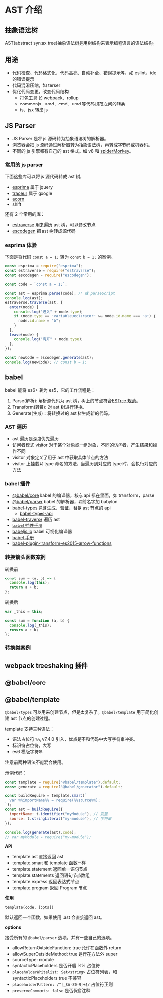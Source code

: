 # AST 介绍

## 抽象语法树

AST(abstract syntax tree)抽象语法树是用树结构来表示编程语言的语法结构。

## 用途

- 代码检查、代码格式化、代码高亮、自动补全、错误提示等，如 eslint，ide 的错误提示
- 代码混淆压缩，如 terser
- 优化代码变更，改变代码结构
  - 打包工具 如 webpack、rollup
  - commonjs、amd、cmd、umd 等代码规范之间的转换
  - ts、jsx 转成 js

## JS Parser

- JS Parser 是将 js 源码转为抽象语法树的解析器。
- 浏览器会把 js 源码通过解析器转为抽象语法树，再转成字节码或机器码。
- 不同的 js 引擎都有自己的 ast 格式。如 v8 和 [spiderMonkey]()。

### 常用的 js parser

下面这些库可以将 js 源代码转成 ast 树。

- [esprima](https://github.com/jquery/esprima) 属于 jquery
- [traceur](https://github.com/google/traceur-compiler) 属于 google
- [acorn](https://github.com/acornjs/acorn)
- shift

还有 2 个常用的库：

- [estraverse](https://github.com/estools/estraverse) 用来遍历 ast 树，可以修改节点
- [escodegen](https://github.com/estools/escodegen) 把 ast 树转成源代码

### esprima 体验

下面是将代码 `const a = 1;` 转为 `const b = 1;` 的案例。

```js
const esprima = require("esprima");
const estraverse = require("estraverse");
const escodegen = require("escodegen");

const code = `const a = 1;`;

const ast = esprima.parse(code); // 或 parseScript
console.log(ast);
estraverse.traverse(ast, {
  enter(node) {
    console.log("进入" + node.type);
    if (node.type == "VariableDeclarator" && node.id.name === "a") {
      node.id.name = "b";
    }
  },
  leave(node) {
    console.log("离开" + node.type);
  },
});

const newCode = escodegen.generate(ast);
console.log(newCode); // const b = 1;
```

## babel

babel 能将 es6+ 转为 es5，它的工作流程是：

1. Parse(解析): 解析源代码为 ast 树，树上的节点符合[ESTree 规范](https://github.com/estree/estree)。
2. Transform(转换): 对 ast 树进行转换。
3. Generate(生成)：将转换过的 ast 树生成新的代码。

### AST 遍历

- ast 遍历是深度优先遍历
- 访问者模式 visitor 对于某个对象或一组对象，不同的访问者，产生结果和操作不同
- visitor 对象定义了用于 ast 中获取具体节点的方法
- visitor 上挂载以 type 命名的方法，当遍历到对应的 type 时，会执行对应的方法

### babel 插件

- [@babel/core](https://www.npmjs.com/package/@babel/core) babel 的编译器，核心 api 都在里面，如 transform，parse
- [@babel/parser](https://github.com/babel/babel/tree/master/packages/babel-parser) babel 的解析器，以前名字加 babylon
- [babel-types](hhttps://github.com/babel/babel/tree/master/packages/babel-types) 包含生成、验证、替换 ast 节点的 api
  - [babel-types-api](https://babeljs.io/docs/en/babel-types.html)
- [babel-traverse](https://www.npmjs.com/package/babel-traverse) 遍历 ast
- [babel 插件手册](https://github.com/brigand/babel-plugin-handbook/blob/master/translations/zh-Hans/README.md#asts)
- [babeljs.io](https://babeljs.io/en/repl.html) babel 可视化编译器
- [babel 手册](https://github.com/jamiebuilds/babel-handbook/blob/master/translations/zh-Hans/README.md)
- [babel-plugin-transform-es2015-arrow-functions](https://www.npmjs.com/package/babel-plugin-transform-es2015-arrow-functions)

### 转换箭头函数案例

转换前

```js
const sum = (a, b) => {
  console.log(this);
  return a + b;
};
```

转换后

```js
var _this = this;

const sum = function (a, b) {
  console.log(_this);
  return a + b;
};
```

### 转换类案例

## webpack treeshaking 插件

## @babel/core

## @babel/template

`@babel/types` 可以用来创建节点，但是太复杂了。`@babel/template` 用于简化创建 ast 节点的创建过程。

template 支持三种语法：

- 语法占位符 `%%`, v7.4.0 引入，优点是不和代码中大写字符串冲突。
- 标识符占位符，大写
- es6 模版字符串

注意前两种语法不能混合使用。

示例代码：

```js
const template = require("@babel/template").default;
const generate = require("@babel/generator").default;

const buildRequire = template.smart(`
  var %%importName%% = require(%%source%%);
`);
const ast = buildRequire({
  importName: t.identifier("myModule"), // 变量
  source: t.stringLiteral("my-module"), // 字符串
});

console.log(generate(ast).code);
// var myModule = require("my-module");
```

**API**

- template.ast 直接返回 ast
- template.smart 和 template 函数一样
- template.statement 返回单一语句节点
- template.statements 返回语句节点数组
- template.express 返回表达式节点
- template.program 返回 Program 节点

**使用**

```
template(code, [opts])
```

默认返回一个函数。如果使用 .ast 会直接返回 ast。

**options**

接受所有的 `@babel/parser` 选项，并有一些自己的选项。

- allowReturnOutsideFunction: true 允许在函数外 return
- allowSuperOutsideMethod: true 运行在方法外 super
- sourceType: module
- syntacticPlaceholders 是否开启 %% 占位符
- `placeholderWhitelist: Set<string>` 占位符列表，和 syntacticPlaceholders true 不兼容
- `placeholderPattern: /^[_$A-Z0-9]+$/` 占位符正则
- `preserveComments: false` 是否保留注释

